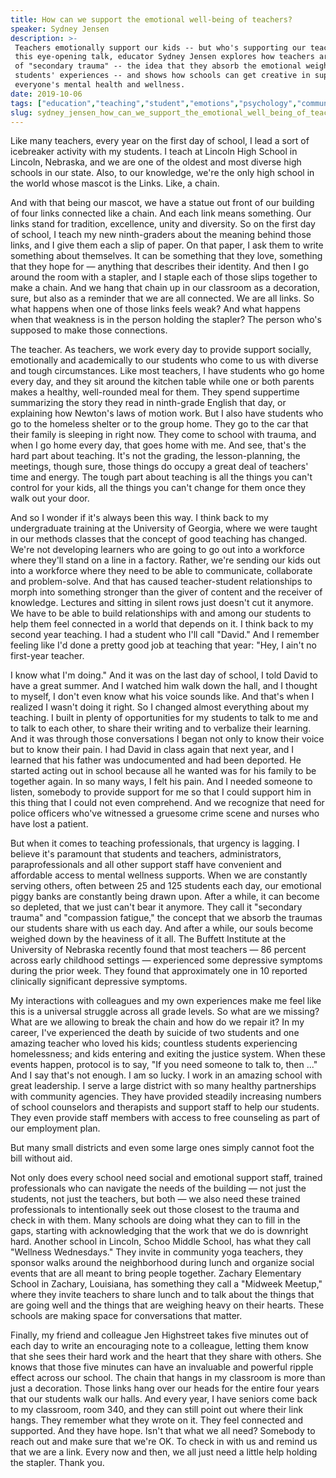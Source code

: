 ```yaml
---
title: How can we support the emotional well-being of teachers?
speaker: Sydney Jensen
description: >-
 Teachers emotionally support our kids -- but who's supporting our teachers? In
 this eye-opening talk, educator Sydney Jensen explores how teachers are at risk
 of "secondary trauma" -- the idea that they absorb the emotional weight of their
 students' experiences -- and shows how schools can get creative in supporting
 everyone's mental health and wellness.
date: 2019-10-06
tags: ["education","teaching","student","emotions","psychology","community","communication"]
slug: sydney_jensen_how_can_we_support_the_emotional_well_being_of_teachers
---
```


Like many teachers, every year on the first day of school, I lead a sort of icebreaker
activity with my students. I teach at Lincoln High School in Lincoln, Nebraska, and we are
one of the oldest and most diverse high schools in our state. Also, to our knowledge,
we're the only high school in the world whose mascot is the Links. Like, a
chain.

And with that being our mascot, we have a statue out front of our building of four links
connected like a chain. And each link means something. Our links stand for tradition,
excellence, unity and diversity. So on the first day of school, I teach my new
ninth-graders about the meaning behind those links, and I give them each a slip of paper.
On that paper, I ask them to write something about themselves. It can be something that
they love, something that they hope for — anything that describes their identity. And then
I go around the room with a stapler, and I staple each of those slips together to make a
chain. And we hang that chain up in our classroom as a decoration, sure, but also as a
reminder that we are all connected. We are all links. So what happens when one of those
links feels weak? And what happens when that weakness is in the person holding the
stapler? The person who's supposed to make those connections.

The teacher. As teachers, we work every day to provide support socially, emotionally and
academically to our students who come to us with diverse and tough circumstances. Like
most teachers, I have students who go home every day, and they sit around the kitchen
table while one or both parents makes a healthy, well-rounded meal for them. They spend
suppertime summarizing the story they read in ninth-grade English that day, or explaining
how Newton's laws of motion work. But I also have students who go to the homeless shelter
or to the group home. They go to the car that their family is sleeping in right now. They
come to school with trauma, and when I go home every day, that goes home with me. And see,
that's the hard part about teaching. It's not the grading, the lesson-planning, the
meetings, though sure, those things do occupy a great deal of teachers' time and energy.
The tough part about teaching is all the things you can't control for your kids, all the
things you can't change for them once they walk out your door.

And so I wonder if it's always been this way. I think back to my undergraduate training at
the University of Georgia, where we were taught in our methods classes that the concept of
good teaching has changed. We're not developing learners who are going to go out into a
workforce where they'll stand on a line in a factory. Rather, we're sending our kids out
into a workforce where they need to be able to communicate, collaborate and problem-solve.
And that has caused teacher-student relationships to morph into something stronger than
the giver of content and the receiver of knowledge. Lectures and sitting in silent rows
just doesn't cut it anymore. We have to be able to build relationships with and among our
students to help them feel connected in a world that depends on it. I think back to my
second year teaching. I had a student who I'll call "David." And I remember feeling like
I'd done a pretty good job at teaching that year: "Hey, I ain't no first-year
teacher.

I know what I'm doing." And it was on the last day of school, I told David to have a great
summer. And I watched him walk down the hall, and I thought to myself, I don't even know
what his voice sounds like. And that's when I realized I wasn't doing it right. So I
changed almost everything about my teaching. I built in plenty of opportunities for my
students to talk to me and to talk to each other, to share their writing and to verbalize
their learning. And it was through those conversations I began not only to know their
voice but to know their pain. I had David in class again that next year, and I learned that
his father was undocumented and had been deported. He started acting out in school because
all he wanted was for his family to be together again. In so many ways, I felt his pain.
And I needed someone to listen, somebody to provide support for me so that I could support
him in this thing that I could not even comprehend. And we recognize that need for police
officers who've witnessed a gruesome crime scene and nurses who have lost a
patient.

But when it comes to teaching professionals, that urgency is lagging. I believe it's
paramount that students and teachers, administrators, paraprofessionals and all other
support staff have convenient and affordable access to mental wellness supports. When we
are constantly serving others, often between 25 and 125 students each day, our emotional
piggy banks are constantly being drawn upon. After a while, it can become so depleted,
that we just can't bear it anymore. They call it "secondary trauma" and "compassion
fatigue," the concept that we absorb the traumas our students share with us each day. And
after a while, our souls become weighed down by the heaviness of it all. The Buffett
Institute at the University of Nebraska recently found that most teachers — 86 percent
across early childhood settings — experienced some depressive symptoms during the prior
week. They found that approximately one in 10 reported clinically significant depressive
symptoms.

My interactions with colleagues and my own experiences make me feel like this is a
universal struggle across all grade levels. So what are we missing? What are we allowing
to break the chain and how do we repair it? In my career, I've experienced the death by
suicide of two students and one amazing teacher who loved his kids; countless students
experiencing homelessness; and kids entering and exiting the justice system. When these
events happen, protocol is to say, "If you need someone to talk to, then ..." And I say
that's not enough. I am so lucky. I work in an amazing school with great leadership. I
serve a large district with so many healthy partnerships with community agencies. They
have provided steadily increasing numbers of school counselors and therapists and support
staff to help our students. They even provide staff members with access to free counseling
as part of our employment plan.

But many small districts and even some large ones simply cannot foot the bill without
aid.

Not only does every school need social and emotional support staff, trained professionals
who can navigate the needs of the building — not just the students, not just the teachers,
but both — we also need these trained professionals to intentionally seek out those
closest to the trauma and check in with them. Many schools are doing what they can to fill
in the gaps, starting with acknowledging that the work that we do is downright
hard. Another school in Lincoln, Schoo Middle School, has what they call "Wellness
Wednesdays." They invite in community yoga teachers, they sponsor walks around the
neighborhood during lunch and organize social events that are all meant to bring people
together. Zachary Elementary School in Zachary, Louisiana, has something they call a
"Midweek Meetup," where they invite teachers to share lunch and to talk about the things
that are going well and the things that are weighing heavy on their hearts. These schools
are making space for conversations that matter.

Finally, my friend and colleague Jen Highstreet takes five minutes out of each day to
write an encouraging note to a colleague, letting them know that she sees their hard work
and the heart that they share with others. She knows that those five minutes can have an
invaluable and powerful ripple effect across our school. The chain that hangs in my
classroom is more than just a decoration. Those links hang over our heads for the entire
four years that our students walk our halls. And every year, I have seniors come back to
my classroom, room 340, and they can still point out where their link hangs. They remember
what they wrote on it. They feel connected and supported. And they have hope. Isn't that
what we all need? Somebody to reach out and make sure that we're OK. To check in with us
and remind us that we are a link. Every now and then, we all just need a little help
holding the stapler. Thank you.

<!--
ad_duration=3.33
comment_count=47
event="TED Masterclass"
external_start_time=0
has_talk_citation=1
intro_duration=11.82
is_subtitle_required="False"
is_talk_featured="True"
language="en"
language_swap="False"
native_language="en"
number_of_related_talks=6
number_of_speakers=1
number_of_subtitled_videos=23
number_of_tags=7
number_of_talk_download_languages=23
number_of_talk_more_resources=1
number_of_talk_recommendations=1
number_of_talks_take_actions=2
post_ad_duration=0.83
published_timestamp="2019-11-13 20:49:56"
recording_date="2019-10-06"
speaker_description="Educator"
speaker_is_published=1
speaker_name="Sydney Jensen"
talk_name="How can we support the emotional well-being of teachers?"
talk_recommendations_blurb="More resources curated by Sydney Jensen"
talks_tags=["education","teaching","student","emotions","psychology","community","communication"]
url_audio="https://download.ted.com/talks/SydneyJensen_2019S.mp3?apikey=acme-roadrunner"
url_photo_speaker="https://pe.tedcdn.com/images/ted/7ba4a6645528446e6dba58b453e64dc3c526fb8f_254x191.jpg"
url_photo_talk="https://s3.amazonaws.com/talkstar-photos/uploads/78320227-5b1a-46b8-aa15-049430820228/SydneyJensen_2019S-embed.jpg"
url_webpage="https://www.ted.com/talks/sydney_jensen_how_can_we_support_the_emotional_well_being_of_teachers"
video_type_name="TED Stage Talk"
-->